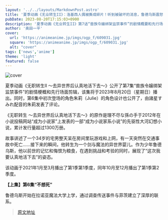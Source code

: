 ```yaml
---
layout: '../../layouts/MarkdownPost.astro'
title: '夏季动画《无业转生II》：洛基西人偶被撕成碎片！听到被破坏的消息，鲁德乌斯震怒…第7话先行场景剪辑'
pubDate: 2023-08-20T17:15:03+0900
description: '夏季动画《无业转生II》第7话“兽族令嬢绑架监禁事件”的剧情概要和先行场景剪辑已经公开。'
author: '奥田一平'
cover:
  url: 'https://animeanime.jp/imgs/ogp_f/609031.jpg'
  square: 'https://animeanime.jp/imgs/ogp_f/609031.jpg'
  alt: "cover"
tags: ['news','anime']
theme: 'light'
featured: false
---
```

![cover](https://animeanime.jp/imgs/ogp_f/609031.jpg)

夏季动画《无职转生II ～去异世界后认真地活下去～》公开了第7集“兽族令嬢绑架监禁事件”的剧情梗概和先行场面剪辑，该集将于2023年8月20日（星期日）播出。同时，第6集中初次登场的角色朱莉（Julie）的角色设计也公开了，由諸星すみれ配音的朱莉发表了评论。

《无职转生 ～去异世界后认真地活下去～》的原作是理不尽な孫の手于2012年在小说投稿网站“成为小说家”上发表的一部“成为小说家系小说”的先驱性大河幻想小说，累计发行量超过1300万册。

故事讲述了一个34岁的宅男整天呆在房间里玩游戏和上网，有一天突然在交通事故中死亡……接下来的瞬间，他转生为一个剑与魔法的异世界婴儿。作为少年鲁德乌斯，他以前世的记忆和悔恨为粮食，在遇到挑战和考验的同时，展现了“这次我要认真地活下去”的姿态。

该动画于2021年1月至3月播出了第1季第1季度，同年10月至12月播出了第1季第2季度。

<b>【上集】第6集“不想死”</b>

鲁德乌斯开始在拉诺亚魔法大学上学，通过调查传送事件与菲茨建立了深厚的联系。

>[原文地址](https://animeanime.jp/article/2023/08/20/79380.html)  